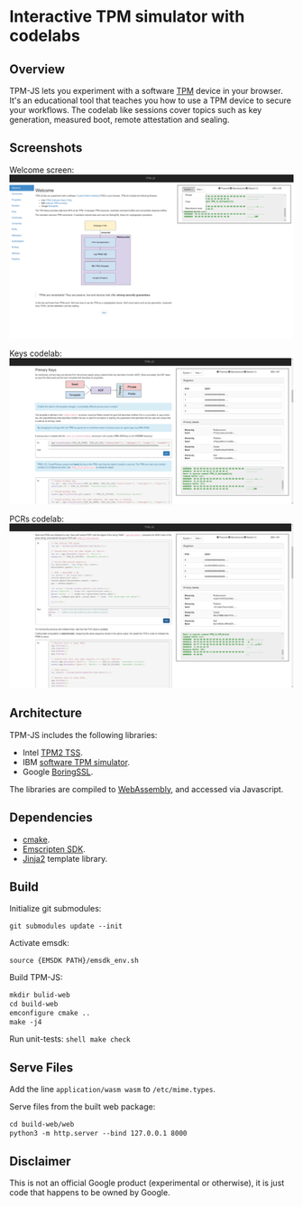 # Interactive TPM simulator with codelabs

## Overview

TPM-JS lets you experiment with a software
[TPM](https://en.wikipedia.org/wiki/Trusted_Platform_Module) device in your
browser. It's an educational tool that teaches you how to use a TPM device to
secure your workflows. The codelab like sessions cover topics such as key
generation, measured boot, remote attestation and sealing.

## Screenshots

Welcome screen: ![Welcome Screen](docs/screenshot_welcome.png)

Keys codelab: ![Keys codelab](docs/screenshot_keys.png)

PCRs codelab: ![PCRs codelab](docs/screenshot_pcrs.png)

## Architecture

TPM-JS includes the following libraries:

*   Intel [TPM2 TSS](https://github.com/tpm2-software/tpm2-tss).
*   IBM [software TPM simulator](https://sourceforge.net/projects/ibmswtpm2/).
*   Google [BoringSSL](https://boringssl.googlesource.com/boringssl).

The libraries are compiled to
[WebAssembly](https://en.wikipedia.org/wiki/WebAssembly), and accessed via
Javascript.

## Dependencies

*   [cmake](https://cmake.org/).
*   [Emscripten SDK](https://kripken.github.io/emscripten-site/docs/getting_started/downloads.html).
*   [Jinja2](http://jinja.pocoo.org/) template library.

## Build

Initialize git submodules:

```shell
git submodules update --init
```

Activate emsdk:

```shell
source {EMSDK PATH}/emsdk_env.sh
```

Build TPM-JS:

```shell
mkdir bulid-web
cd build-web
emconfigure cmake ..
make -j4
```

Run unit-tests: `shell make check`

## Serve Files

Add the line `application/wasm wasm` to `/etc/mime.types`.

Serve files from the built web package:

```shell
cd build-web/web
python3 -m http.server --bind 127.0.0.1 8000
```

## Disclaimer

This is not an official Google product (experimental or otherwise), it is just
code that happens to be owned by Google.
